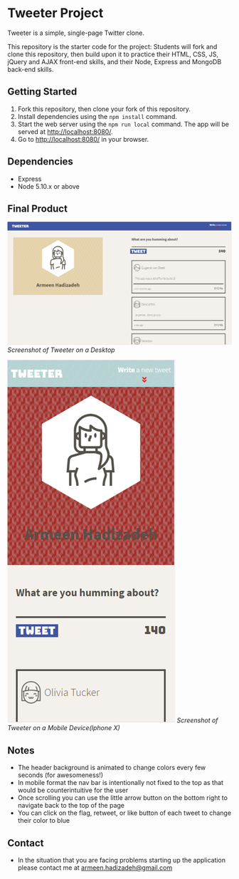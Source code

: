 # Tweeter Project

Tweeter is a simple, single-page Twitter clone.

This repository is the starter code for the project: Students will fork and clone this repository, then build upon it to practice their HTML, CSS, JS, jQuery and AJAX front-end skills, and their Node, Express and MongoDB back-end skills.

## Getting Started

1. Fork this repository, then clone your fork of this repository.
2. Install dependencies using the `npm install` command.
3. Start the web server using the `npm run local` command. The app will be served at <http://localhost:8080/>.
4. Go to <http://localhost:8080/> in your browser.

## Dependencies

- Express
- Node 5.10.x or above

## Final Product 

!["Screenshot of Tweeter on Desktops"](https://github.com/arms1997/tweeter/blob/master/docs/desktop-view.PNG?raw=true)
*Screenshot of Tweeter on a Desktop*

!["Screenshot of Tweeter on Mobile Devices(Iphone X)](https://github.com/arms1997/tweeter/blob/master/docs/iphoneX-view.PNG?raw=true)
*Screenshot of Tweeter on a Mobile Device(Iphone X)*

## Notes 

- The header background is animated to change colors every few seconds (for awesomeness!)
- In mobile format the nav bar is intentionally not fixed to the top as that would be counterintuitive for the user 
- Once scrolling you can use the little arrow button on the bottom right to navigate back to the top of the page
- You can click on the flag, retweet, or like button of each tweet to change their color to blue

## Contact

- In the situation that you are facing problems starting up the application please contact me at armeen.hadizadeh@gmail.com